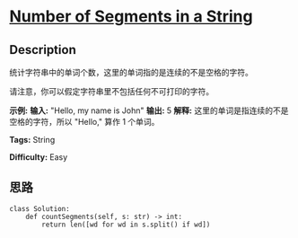 # [Number of Segments in a String][title]

## Description

统计字符串中的单词个数，这里的单词指的是连续的不是空格的字符。

请注意，你可以假定字符串里不包括任何不可打印的字符。

**示例:**
            **输入:** "Hello, my name is John"    **输出:** 5    **解释:** 这里的单词是指连续的不是空格的字符，所以 "Hello," 算作 1 个单词。    


**Tags:** String

**Difficulty:** Easy

## 思路

``` python3
class Solution:
    def countSegments(self, s: str) -> int:
        return len([wd for wd in s.split() if wd])
```

[title]: https://leetcode-cn.com/problems/number-of-segments-in-a-string
